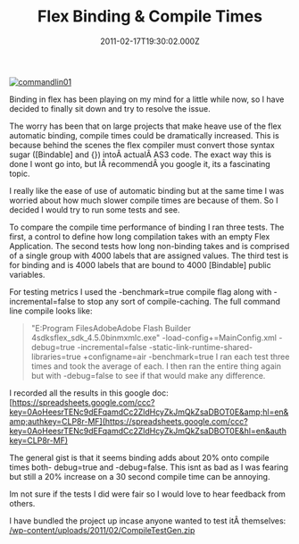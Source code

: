 ﻿---
coverImage: /images/fallback-post-header.png
date: "2011-02-17T19:30:02.000Z"
tags:
  - binding
  - compiler
  - flex
  - mxmlc
  - spark
  - speed
title: Flex Binding & Compile Times
oldUrl: /actionscript/flex-binding-compile-times
---

[![](https://www.mikecann.blog/wp-content/uploads/2011/02/commandlin01.jpg "commandlin01")](https://www.mikecann.blog/wp-content/uploads/2011/02/commandlin01.jpg)

Binding in flex has been playing on my mind for a little while now, so I have decided to finally sit down and try to resolve the issue.

<!-- more -->

The worry has been that on large projects that make heave use of the flex automatic binding, compile times could be dramatically increased. This is because behind the scenes the flex compiler must convert those syntax sugar ([Bindable] and {}) intoÂ actualÂ AS3 code. The exact way this is done I wont go into, but IÂ recommendÂ you google it, its a fascinating topic.

I really like the ease of use of automatic binding but at the same time I was worried about how much slower compile times are because of them. So I decided I would try to run some tests and see.

To compare the compile time performance of binding I ran three tests. The first, a control to define how long compilation takes with an empty Flex Application. The second tests how long non-binding takes and is comprised of a single group with 4000 labels that are assigned values. The third test is for binding and is 4000 labels that are bound to 4000 [Bindable] public variables.

For testing metrics I used the -benchmark=true compile flag along with -incremental=false to stop any sort of compile-caching. The full command line compile looks like:

> "E:Program FilesAdobeAdobe Flash Builder 4sdksflex_sdk_4.5.0binmxmlc.exe" -load-config+=MainConfig.xml -debug=true -incremental=false -static-link-runtime-shared-libraries=true +configname=air -benchmark=true
> I ran each test three times and took the average of each. I then ran the entire thing again but with -debug=false to see if that would make any difference.

I recorded all the results in this google doc: [https://spreadsheets.google.com/ccc?key=0AoHeesrTENc9dEFqamdCc2ZldHcyZkJmQkZsaDBOT0E&amp;hl=en&amp;authkey=CLP8r-MF](https://spreadsheets.google.com/ccc?key=0AoHeesrTENc9dEFqamdCc2ZldHcyZkJmQkZsaDBOT0E&hl=en&authkey=CLP8r-MF)

The general gist is that it seems binding adds about 20% onto compile times both- debug=true and -debug=false. This isnt as bad as I was fearing but still a 20% increase on a 30 second compile time can be annoying.

Im not sure if the tests I did were fair so I would love to hear feedback from others.

I have bundled the project up incase anyone wanted to test itÂ themselves: [/wp-content/uploads/2011/02/CompileTestGen.zip](https://www.mikecann.blog/wp-content/uploads/2011/02/CompileTestGen.zip)
